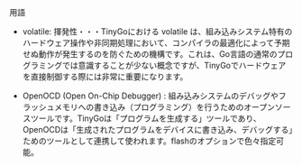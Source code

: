 用語

- volatile: 揮発性・・・TinyGoにおける volatile は、組み込みシステム特有のハードウェア操作や非同期処理において、コンパイラの最適化によって予期せぬ動作が発生するのを防ぐための機構です。これは、Go言語の通常のプログラミングでは意識することが少ない概念ですが、TinyGoでハードウェアを直接制御する際には非常に重要になります。

- OpenOCD (Open On-Chip Debugger) : 組み込みシステムのデバッグやフラッシュメモリへの書き込み（プログラミング）を行うためのオープンソースツールです。TinyGoは「プログラムを生成する」ツールであり、OpenOCDは「生成されたプログラムをデバイスに書き込み、デバッグする」ためのツールとして連携して使われます。flashのオプションで色々指定可能。






